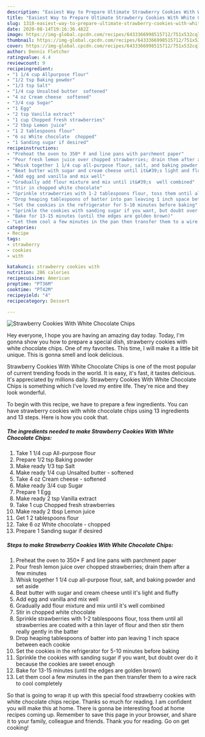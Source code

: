 ```yaml
---
description: "Easiest Way to Prepare Ultimate Strawberry Cookies With White Chocolate Chips"
title: "Easiest Way to Prepare Ultimate Strawberry Cookies With White Chocolate Chips"
slug: 1318-easiest-way-to-prepare-ultimate-strawberry-cookies-with-white-chocolate-chips
date: 2020-08-14T19:16:36.482Z
image: https://img-global.cpcdn.com/recipes/6433366998515712/751x532cq70/strawberry-cookies-with-white-chocolate-chips-recipe-main-photo.jpg
thumbnail: https://img-global.cpcdn.com/recipes/6433366998515712/751x532cq70/strawberry-cookies-with-white-chocolate-chips-recipe-main-photo.jpg
cover: https://img-global.cpcdn.com/recipes/6433366998515712/751x532cq70/strawberry-cookies-with-white-chocolate-chips-recipe-main-photo.jpg
author: Dennis Fletcher
ratingvalue: 4.4
reviewcount: 9
recipeingredient:
- "1 1/4 cup Allpurpose flour"
- "1/2 tsp Baking powder"
- "1/3 tsp Salt"
- "1/4 cup Unsalted butter  softened"
- "4 oz Cream cheese  softened"
- "3/4 cup Sugar"
- "1 Egg"
- "2 tsp Vanilla extract"
- "1 cup Chopped fresh strawberries"
- "2 tbsp Lemon juice"
- "1 2 tablespoons flour"
- "6 oz White chocolate  chopped"
- "1 Sanding sugar if desired"
recipeinstructions:
- "Preheat the oven to 350* F and line pans with parchment paper"
- "Pour fresh lemon juice over chopped strawberries; drain them after a few minutes"
- "Whisk together 1 1/4 cup all-purpose flour, salt, and baking powder and set aside"
- "Beat butter with sugar and cream cheese until it&#39;s light and fluffy"
- "Add egg and vanilla and mix well"
- "Gradually add flour mixture and mix until it&#39;s  well combined"
- "Stir in chopped white chocolate"
- "Sprinkle strawberries with 1-2 tablespoons flour, toss them until all strawberries are coated with a thin layer of flour and then stir them really gently in the batter"
- "Drop heaping tablespoons of batter into pan leaving 1 inch space between each cookie"
- "Set the cookies in the refrigerator for 5-10 minutes before baking"
- "Sprinkle the cookies with sanding sugar if you want, but doubt over do it because the cookies are sweet enough"
- "Bake for 13-15 minutes (until the edges are golden brown)"
- "Let them cool a few minutes in the pan then transfer them to a wire rack to cool completely"
categories:
- Recipe
tags:
- strawberry
- cookies
- with

katakunci: strawberry cookies with 
nutrition: 286 calories
recipecuisine: American
preptime: "PT36M"
cooktime: "PT42M"
recipeyield: "4"
recipecategory: Dessert

---
```



![Strawberry Cookies With White Chocolate Chips](https://img-global.cpcdn.com/recipes/6433366998515712/751x532cq70/strawberry-cookies-with-white-chocolate-chips-recipe-main-photo.jpg)

Hey everyone, I hope you are having an amazing day today. Today, I'm gonna show you how to prepare a special dish, strawberry cookies with white chocolate chips. One of my favorites. This time, I will make it a little bit unique. This is gonna smell and look delicious.



Strawberry Cookies With White Chocolate Chips is one of the most popular of current trending foods in the world. It is easy, it's fast, it tastes delicious. It's appreciated by millions daily. Strawberry Cookies With White Chocolate Chips is something which I've loved my entire life. They're nice and they look wonderful.


To begin with this recipe, we have to prepare a few ingredients. You can have strawberry cookies with white chocolate chips using 13 ingredients and 13 steps. Here is how you cook that.

<!--inarticleads1-->

##### The ingredients needed to make Strawberry Cookies With White Chocolate Chips:

1. Take 1 1/4 cup All-purpose flour
1. Prepare 1/2 tsp Baking powder
1. Make ready 1/3 tsp Salt
1. Make ready 1/4 cup Unsalted butter - softened
1. Take 4 oz Cream cheese - softened
1. Make ready 3/4 cup Sugar
1. Prepare 1 Egg
1. Make ready 2 tsp Vanilla extract
1. Take 1 cup Chopped fresh strawberries
1. Make ready 2 tbsp Lemon juice
1. Get 1 2 tablespoons flour
1. Take 6 oz White chocolate - chopped
1. Prepare 1 Sanding sugar if desired




<!--inarticleads2-->

##### Steps to make Strawberry Cookies With White Chocolate Chips:

1. Preheat the oven to 350* F and line pans with parchment paper
1. Pour fresh lemon juice over chopped strawberries; drain them after a few minutes
1. Whisk together 1 1/4 cup all-purpose flour, salt, and baking powder and set aside
1. Beat butter with sugar and cream cheese until it&#39;s light and fluffy
1. Add egg and vanilla and mix well
1. Gradually add flour mixture and mix until it&#39;s  well combined
1. Stir in chopped white chocolate
1. Sprinkle strawberries with 1-2 tablespoons flour, toss them until all strawberries are coated with a thin layer of flour and then stir them really gently in the batter
1. Drop heaping tablespoons of batter into pan leaving 1 inch space between each cookie
1. Set the cookies in the refrigerator for 5-10 minutes before baking
1. Sprinkle the cookies with sanding sugar if you want, but doubt over do it because the cookies are sweet enough
1. Bake for 13-15 minutes (until the edges are golden brown)
1. Let them cool a few minutes in the pan then transfer them to a wire rack to cool completely




So that is going to wrap it up with this special food strawberry cookies with white chocolate chips recipe. Thanks so much for reading. I am confident you will make this at home. There is gonna be interesting food at home recipes coming up. Remember to save this page in your browser, and share it to your family, colleague and friends. Thank you for reading. Go on get cooking!
